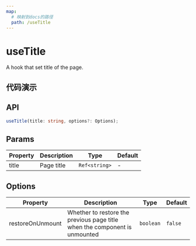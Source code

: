 ```yaml
---
map:
  # 映射到docs的路径
  path: /useTitle
---
```


# useTitle

A hook that set title of the page.

## 代码演示

<demo src="./demo/demo.vue"
  language="vue"
  title="Basic usage"
  desc="Set title of the page."> </demo>

## API

```typescript
useTitle(title: string, options?: Options);
```

## Params

| Property | Description | Type          | Default |
| -------- | ----------- | ------------- | ------- |
| title    | Page title  | `Ref<string>` | -       |

## Options

| Property | Description | Type | Default |
| --- | --- | --- | --- |
| restoreOnUnmount | Whether to restore the previous page title when the component is unmounted | `boolean` | `false` |
